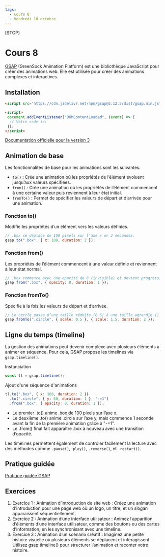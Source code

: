 ```yaml
---
tags:
  - Cours 8
  - Vendredi 18 octobre
---
```


[STOP]

# Cours 8

[GSAP](https://gsap.com/) (GreenSock Animation Platform) est une bibliothèque JavaScript pour créer des animations web. Elle est utilisée pour créer des animations complexes et interactives.

## Installation

```html
<script src="https://cdn.jsdelivr.net/npm/gsap@3.12.5/dist/gsap.min.js"></script>

<script>
 document.addEventListener("DOMContentLoaded", (event) => {
  // Votre code ici
 });
</script>
```

[Documentation officielle pour la version 3](https://gsap.com/docs/v3/Installation)

## Animation de base

Les fonctionnalités de base pour les animations sont les suivantes.

* `to()` : Crée une animation où les propriétés de l’élément évoluent jusqu’aux valeurs spécifiées.
* `from()` : Crée une animation où les propriétés de l’élément commencent à une certaine valeur puis reviennent à leur état initial.
* `fromTo()` : Permet de spécifier les valeurs de départ et d’arrivée pour une animation.

### Fonction to()

Modifie les propriétés d’un élément vers les valeurs définies.

```javascript
// .box se déplace de 100 pixels sur l’axe x en 2 secondes.
gsap.to(".box", { x: 100, duration: 2 });
```

### Fonction from()

Les propriétés de l’élément commencent à une valeur définie et reviennent à leur état normal.

```javascript
// .box commence avec une opacité de 0 (invisible) et devient progressivement visible en 1 seconde.
gsap.from(".box", { opacity: 0, duration: 1 });
```

### Fonction fromTo()

Spécifie à la fois les valeurs de départ et d’arrivée.

```javascript
// Le cercle passe d’une taille réduite (0.5) à une taille agrandie (1.5) sur une durée de 2 secondes.
gsap.fromTo(".circle", { scale: 0.5 }, { scale: 1.5, duration: 2 });
```

## Ligne du temps (timeline)

La gestion des animations peut devenir complexe avec plusieurs éléments à animer en séquence. Pour cela, GSAP propose les timelines via `gsap.timeline()`.

Instanciation

```javascript
const tl = gsap.timeline();
```

Ajout d'une séquence d'animations

```javascript
tl.to(".box", { x: 100, duration: 2 })
  .to(".circle", { y: 50, duration: 1 }, "-=1")
  .from(".box", { opacity: 0, duration: 1 });
```

* Le premier .to() anime .box de 100 pixels sur l’axe x.
* Le deuxième .to() anime .circle sur l’axe y, mais commence 1 seconde avant la fin de la première animation grâce à "-=1".
* Le .from() final fait apparaître .box à nouveau avec une transition d’opacité.

Les timelines permettent également de contrôler facilement la lecture avec des méthodes comme `.pause()`, .`play()`, `.reverse()`, et `.restart()`.

## Pratique guidée

[Pratique guidée GSAP](./exercices/gsap-animation.md)

## Exercices

1. Exercice 1 : Animation d’introduction de site web : Créez une animation d’introduction pour une page web où un logo, un titre, et un slogan apparaissent séquentiellement.
1. Exercice 2 : Animation d’une interface utilisateur : Animez l’apparition d’éléments d’une interface utilisateur, comme des boutons ou des cartes d’information, en les synchronisant avec une timeline.
1. Exercice 3 : Animation d’un scénario créatif : Imaginez une petite histoire visuelle où plusieurs éléments se déplacent et interagissent. Utilisez gsap.timeline() pour structurer l’animation et raconter votre histoire.
